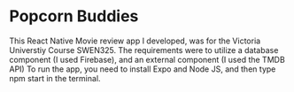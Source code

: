 # Popcorn Buddies
This React Native Movie review app I developed, was for the Victoria Universtiy Course SWEN325.
The requirements were to utilize a database component (I used Firebase), and an external component (I used the TMDB API)
To run the app, you need to install Expo and Node JS, and then type npm start in the terminal.

